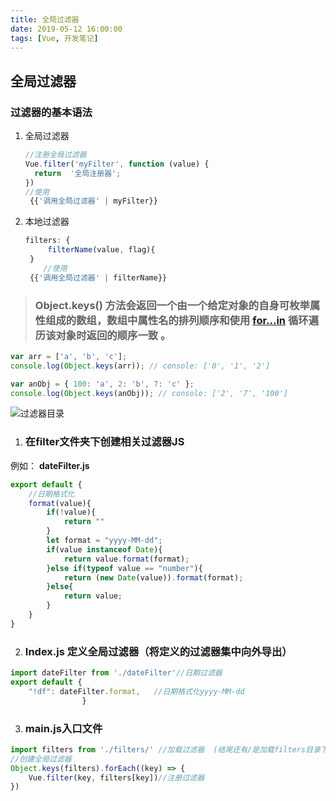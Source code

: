 ```yaml
---
title: 全局过滤器
date: 2019-05-12 16:00:00
tags: [Vue, 开发笔记]
---
```


## 全局过滤器
### 过滤器的基本语法

1. 全局过滤器

   ```js
   //注册全局过滤器
   Vue.filter('myFilter', function (value) {
     return  '全局注册器';
   })
   //使用
    {{'调用全局过滤器' | myFilter}}
   ```

2. 本地过滤器

   ```js
   filters: {
        filterName(value, flag){ 
    }
       //使用
    {{'调用全局过滤器' | filterName}}
   ```


>  ###  **Object.keys()** 方法会返回一个由一个给定对象的自身可枚举属性组成的数组，数组中属性名的排列顺序和使用 [for...in](https://developer.mozilla.org/zh-CN/docs/Web/JavaScript/Reference/Statements/for...in) 循环遍历该对象时返回的顺序一致 。

```js
var arr = ['a', 'b', 'c'];
console.log(Object.keys(arr)); // console: ['0', '1', '2']

var anObj = { 100: 'a', 2: 'b', 7: 'c' };
console.log(Object.keys(anObj)); // console: ['2', '7', '100']
```



![过滤器目录](https://raw.githubusercontent.com/Ho-Jack/daily-note/master/img/过滤器目录.png)

1.   ### 在filter文件夹下创建相关过滤器JS

   例如： **dateFilter.js**

```js
export default {
    //日期格式化
    format(value){
        if(!value){
            return ""
        }
        let format = "yyyy-MM-dd";
        if(value instanceof Date){
            return value.format(format);
        }else if(typeof value == "number"){
            return (new Date(value)).format(format);
        }else{
            return value;
        }
    }
}
```

2. ###  **Index.js** 定义全局过滤器（将定义的过滤器集中向外导出）

```js
import dateFilter from './dateFilter'//日期过滤器
export default {
    "!df": dateFilter.format,   //日期格式化yyyy-MM-dd
                }
```

3. ### **main.js**入口文件

```js
import filters from './filters/' //加载过滤器  (结尾还有/是加载filters目录下的index.js)
//创建全局过滤器
Object.keys(filters).forEach((key) => {
    Vue.filter(key, filters[key])//注册过滤器
})
```

